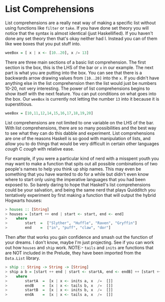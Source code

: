 # List Comprehensions

List comprehensions are a really neat way of making a specific list without using functions like `filter` or `take`. If you have done set theory you will notice that the syntax is almost identical (just Haskellified). If you haven't done any set theory then that's okay neither had I. Instead you can of them like wee boxes that you put stuff into.

```haskell
weeBox = [ x | x <- [10..20], x /= 13]
```

There are three main sections of a basic list comprehension. The first section is the box, this is the LHS of the bar or `x` in our example. The next part is what you are putting into the box. You can see that there is a backwards arrow drawing values from `[10..20]` into the `x`. If you didn't have anything else in the list comprehension then the list would just be numbers 10-20, not very interesting. The power of list comprehensions begins to show itself with the next feature. You can put conditions on what goes into the box. Our `weeBox` is currently not letting the number `13` into it because it is superstitious.

```haskell
weeBox = [10,11,12,14,15,16,17,18,19,20]
```

List comprehensions are not limited to one variable on the LHS of the bar. With list comprehensions, there are so many possibilities and the best way to see what they can do this dabble and experiment. List comprehensions are one of the reasons Haskell is so good with manipulation of lists, and allow you to do things that would be very difficult in certain other languages *cough* C *cough* with relative ease.

For example, if you were a particular kind of nerd with a misspent youth you may want to make a function that spits out all possible combinations of two people's names to help you think up ship names. This may even be something that you have wanted to do for a while but didn't even know where to start only using the imperative languages that you had been exposed to. So barely daring to hope that Haskell's list comprehensions could be your salvation, and being the same nerd that plays Quidditch you tentatively experiment by first making a function that will output the hybrid Hogwarts houses:

```haskell
> houses :: [String]
> houses = [start ++ end | start <- start, end <- end]
>    where
>        start  =  ["Slyther", "Huffle", "Raven", "Gryffin"]
>        end    =  ["in", "puff", "claw", "dor"]
```

Then after that works you gain confidence and smash out the function of your dreams. I don't know, maybe I'm just projecting. See if you can work out how `houses` and `ship` work. NOTE:- `tails` and `inits` are functions that are NOT included in the Prelude, they have been imported from the `Data.List` library.

```haskell
> ship :: String -> String -> [String]
> ship a b = [start ++ end | start <- startA, end <- endB] ++ [start ++ end | start <- startB, end <- endA]
>    where
>        startA  =  [x | x <- inits a, x  /=  []]
>        endB    =  [x | x <- tails b, x  /=  []]
>        startB  =  [x | x <- inits b, x  /=  []]
>        endA    =  [x | x <- tails a, x  /=  []]
```
